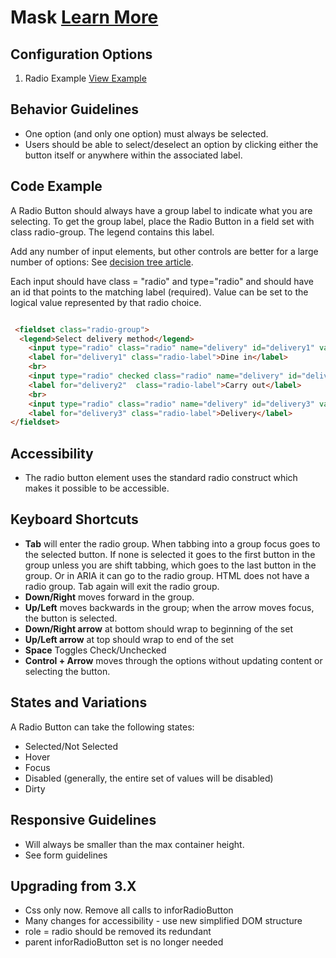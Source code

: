 # Mask  [Learn More](#)

## Configuration Options

1. Radio Example [View Example]( ../components/radios/example-index)

## Behavior Guidelines

-   One option (and only one option) must always be selected.
-   Users should be able to select/deselect an option by clicking either the button itself or anywhere within the associated label.

## Code Example

A Radio Button should always have a group label to indicate what you are selecting. To get the group label, place the Radio Button in a field set with class radio-group. The legend contains this label.

Add any number of input elements, but other controls are better for a large number of options: See [decision tree article](https://soho.infor.com/index.php?p=articles/selecting-from-a-set-of-values-choosing-the-right-component).

Each input should have class = "radio" and type="radio" and should have an id that points to the matching label (required). Value can be set to the logical value represented by that radio choice.

```html

 <fieldset class="radio-group">
  <legend>Select delivery method</legend>
    <input type="radio" class="radio" name="delivery" id="delivery1" value="in" />
    <label for="delivery1" class="radio-label">Dine in</label>
    <br>
    <input type="radio" checked class="radio" name="delivery" id="delivery2" value="out" />
    <label for="delivery2"  class="radio-label">Carry out</label>
    <br>
    <input type="radio" class="radio" name="delivery" id="delivery3" value="delivery" />
    <label for="delivery3" class="radio-label">Delivery</label>
</fieldset>


```

## Accessibility

-   The radio button element uses the standard radio construct which makes it possible to be accessible.

## Keyboard Shortcuts

- **Tab** will enter the radio group. When tabbing into a group focus goes to the selected button. If none is selected it goes to the first button in the group unless you are shift tabbing, which goes to the last button in the group. Or in ARIA it can go to the radio group. HTML does not have a radio group. Tab again will exit the radio group.
- **Down/Right** moves forward in the group.
- **Up/Left** moves backwards in the group; when the arrow moves focus, the button is selected.
- **Down/Right arrow** at bottom should wrap to beginning of the set
- **Up/Left arrow** at top should wrap to end of the set
- **Space** Toggles Check/Unchecked
- **Control + Arrow** moves through the options without updating content or selecting the button.

## States and Variations

A Radio Button can take the following states:

-   Selected/Not Selected
-   Hover
-   Focus
-   Disabled (generally, the entire set of values will be disabled)
-   Dirty

## Responsive Guidelines

-   Will always be smaller than the max container height.
-   See form guidelines

## Upgrading from 3.X

-   Css only now. Remove all calls to inforRadioButton
-   Many changes for accessibility - use new simplified DOM structure
-   role = radio should be removed its redundant
-   parent inforRadioButton set is no longer needed
